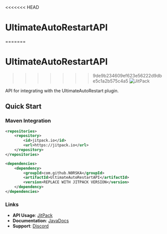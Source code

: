 <<<<<<< HEAD
# UltimateAutoRestartAPI
=======
# UltimateAutoRestartAPI 
>>>>>>> 9de9b234609ef623e56222d9dbe5c1a2b575c4a5
![JitPack](https://jitpack.io/v/N0RSKA/UltimateAutoRestartAPI.svg)

API for integrating with the UltimateAutoRestart plugin.

## Quick Start

### Maven Integration
```xml
<repositories>
    <repository>
        <id>jitpack.io</id>
        <url>https://jitpack.io</url>
    </repository>
</repositories>

<dependencies>
    <dependency>
        <groupId>com.github.N0RSKA</groupId>
        <artifactId>UltimateAutoRestartAPI</artifactId>
        <version>REPLACE WITH JITPACK VERSION</version>
    </dependency>
</dependencies>
```

### Links
- **API Usage**: [JitPack](https://jitpack.io/#N0RSKA/UltimateAutoRestartAPI/)
- **Documentation**: [JavaDocs](https://javadocs.norska.dev/uar/)
- **Support**: [Discord](https://norska.dev/discord/)
